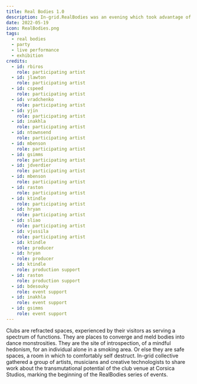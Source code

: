 ```yaml
---
title: Real Bodies 1.0
description: In-grid.RealBodies was an evening which took advantage of the multiplicity of Corsica Studios, a respected venue in London’s Elephant and Castle.
date: 2022-05-19
icon: RealBodies.png
tags:
  - real bodies
  - party
  - live performance
  - exhibition
credits:
  - id: rbiros
    role: participating artist
  - id: jlawton
    role: participating artist
  - id: cspeed
    role: participating artist
  - id: vradchenko
    role: participating artist
  - id: yjin
    role: participating artist
  - id: inakhla
    role: participating artist
  - id: ntownsend
    role: participating artist
  - id: mbenson
    role: participating artist
  - id: gsimms
    role: participating artist
  - id: jdverdier
    role: participating artist
  - id: mbenson
    role: participating artist
  - id: raston
    role: participating artist
  - id: ktindle
    role: participating artist
  - id: hryan
    role: participating artist
  - id: sliao
    role: participating artist
  - id: vjussila
    role: participating artist
  - id: ktindle
    role: producer
  - id: hryan
    role: producer
  - id: ktindle
    role: production support
  - id: raston
    role: production support
  - id: bdesouky
    role: event support
  - id: inakhla
    role: event support
  - id: gsimms
    role: event support
---
```


Clubs are refracted spaces, experienced by their visitors as serving a spectrum of functions. They are places to converge and meld bodies into dance monstrosities. They are the site of introspection, of a mindful hedonism, for an individual alone in a smoking area. Or else they are safe spaces, a room in which to comfortably self destruct. In-grid collective gathered a group of artists, musicians and creative technologists to share work about the transmutational potential of the club venue at Corsica Studios, marking the beginning of the RealBodies series of events.